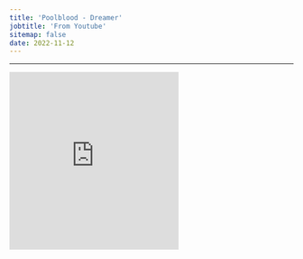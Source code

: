 ```yaml
---
title: 'Poolblood - Dreamer'
jobtitle: 'From Youtube'
sitemap: false
date: 2022-11-12
---
```


- - -

<iframe width="auto" height="315" src="https://www.youtube.com/embed/Kqrg5tuJw88" frameborder="0" allow="accelerometer; autoplay; encrypted-media; gyroscope; picture-in-picture" allowfullscreen></iframe>